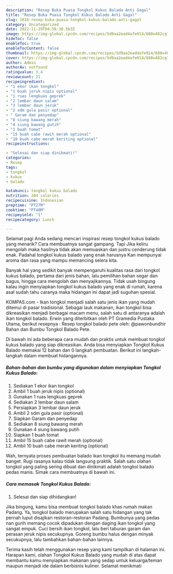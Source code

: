 ```yaml
---
description: "Resep Buka Puasa Tongkol Kukus Balado Anti Gagal"
title: "Resep Buka Puasa Tongkol Kukus Balado Anti Gagal"
slug: 1016-resep-buka-puasa-tongkol-kukus-balado-anti-gagal
category: Uncategorized
date: 2022-11-29T04:56:30.563Z
image: https://img-global.cpcdn.com/recipes/5d9aa2ead4afe914/680x482cq70/tongkol-kukus-balado-foto-resep-utama.jpg
hideToc: false
enableToc: true
enableTocContent: false
thumbnail: https://img-global.cpcdn.com/recipes/5d9aa2ead4afe914/680x482cq70/tongkol-kukus-balado-foto-resep-utama.jpg
cover: https://img-global.cpcdn.com/recipes/5d9aa2ead4afe914/680x482cq70/tongkol-kukus-balado-foto-resep-utama.jpg
author: Admin
authorAv: notfound
ratingvalue: 3.4
reviewcount: 21
recipeingredient:
- "1 ekor ikan tongkol"
- "1 buah jeruk nipis optional"
- "1 ruas lengkuas geprek"
- "2 lembar daun salam"
- "3 lembar daun jeruk"
- "2 sdm gula pasir optional"
- " Garam dan penyedap"
- "8 siung bawang merah"
- "4 siung bawang putih"
- "1 buah tomat"
- "15 buah cabe rawit merah optional"
- "10 buah cabe merah keriting optional"
recipeinstructions:

- "Selesai dan siap dinikmati!"
categories:
- Resep
tags:
- tongkol
- kukus
- balado

katakunci: tongkol kukus balado 
nutrition: 204 calories
recipecuisine: Indonesian
preptime: "PT27M"
cooktime: "PT40M"
recipeyield: "1"
recipecategory: Lunch

---
```



Selamat pagi Anda sedang mencari inspirasi resep tongkol kukus balado yang menarik? Cara membuatnya sangat gampang. Tapi Jika keliru mengolah maka hasilnya tidak akan memuaskan dan justru cenderung tidak enak. Padahal tongkol kukus balado yang enak harusnya Kan mempunyai aroma dan rasa yang mampu memancing selera kita.


Banyak hal yang sedikit banyak mempengaruhi kualitas rasa dari tongkol kukus balado, pertama dari jenis bahan, lalu pemilihan bahan segar dan bagus, hingga cara mengolah dan menyajikannya. Tidak usah bingung kalau ingin menyiapkan tongkol kukus balado yang enak di rumah, karena asal sudah tahu caranya maka hidangan ini dapat jadi suguhan spesial.

KOMPAS.com - Ikan tongkol menjadi salah satu jenis ikan yang mudah ditemui di pasar tradisional. Sebagai lauk makanan, ikan tongkol bisa dikreasikan menjadi berbagai macam menu, salah satu di antaranya adalah ikan tongkol balado. Erwin yang diterbitkan oleh PT Gramedia Pustaka Utama, berikut resepnya : Resep tongkol balado pete oleh: @pawonbundhir Bahan dan Bumbu Tongkol Balado Pete.


Di bawah ini ada beberapa cara mudah dan praktis untuk membuat tongkol kukus balado yang siap dikreasikan. Anda bisa menyiapkan Tongkol Kukus Balado memakai 12 bahan dan 0 langkah pembuatan. Berikut ini langkah-langkah dalam membuat hidangannya.

<!--inarticleads1-->

##### Bahan-bahan dan bumbu yang digunakan dalam menyiapkan Tongkol Kukus Balado:

1. Sediakan 1 ekor ikan tongkol
1. Ambil 1 buah jeruk nipis (optional)
1. Gunakan 1 ruas lengkuas geprek
1. Sediakan 2 lembar daun salam
1. Persiapkan 3 lembar daun jeruk
1. Ambil 2 sdm gula pasir (optional)
1. Siapkan  Garam dan penyedap
1. Sediakan 8 siung bawang merah
1. Gunakan 4 siung bawang putih
1. Siapkan 1 buah tomat
1. Ambil 15 buah cabe rawit merah (optional)
1. Ambil 10 buah cabe merah keriting (optional)


Wah, ternyata proses pembuatan balado ikan tongkol itu memang mudah banget. Rugi rasanya kalau tidak langsung praktik. Salah satu olahan tongkol yang paling sering dibuat dan dinikmati adalah tongkol balado pedas manis. Simak cara membuatnya di bawah ini. 

<!--inarticleads2-->

##### Cara memasak Tongkol Kukus Balado:


1. Selesai dan siap dihidangkan!

Jika bingung, kamu bisa membuat tongkol balado khas rumah makan Padang. Ya, tongkol balado merupakan salah satu hidangan yang tak pernah luput disajikan restoran-restoran Padang. Bumbunya yang pedas nan gurih memang cocok dipadukan dengan daging ikan tongkol yang sangat empuk. Cuci bersih ikan tongkol, lalu beri taburan garam dan perasan jeruk nipis secukupnya. Goreng bumbu halus dengan minyak secukupnya, lalu tambahkan bahan-bahan lainnya. 

Terima kasih telah menggunakan resep yang kami tampilkan di halaman ini. Harapan kami, olahan Tongkol Kukus Balado yang mudah di atas dapat membantu kamu menyiapkan makanan yang sedap untuk keluarga/teman maupun menjadi ide dalam berbisnis kuliner. Selamat menikmati
